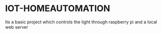 # IOT-HOMEAUTOMATION
Its a basic project which controls the light through raspberry pi and  a local web server
